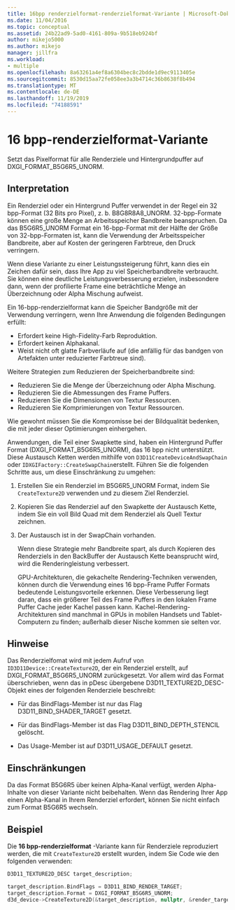 ```yaml
---
title: 16bpp renderzielformat-renderzielformat-Variante | Microsoft-Dokumentation
ms.date: 11/04/2016
ms.topic: conceptual
ms.assetid: 24b22ad9-5ad0-4161-809a-9b518eb924bf
author: mikejo5000
ms.author: mikejo
manager: jillfra
ms.workload:
- multiple
ms.openlocfilehash: 8a63261a4ef8a6304bec8c2bdde1d9ec9113405e
ms.sourcegitcommit: 8530d15aa72fe058ee3a3b4714c36b8638f8b494
ms.translationtype: MT
ms.contentlocale: de-DE
ms.lasthandoff: 11/19/2019
ms.locfileid: "74188591"
---
```

# <a name="16-bpp-render-target-format-variant"></a>16 bpp-renderzielformat-Variante
Setzt das Pixelformat für alle Renderziele und Hintergrundpuffer auf DXGI_FORMAT_B5G6R5_UNORM.

## <a name="interpretation"></a>Interpretation
 Ein Renderziel oder ein Hintergrund Puffer verwendet in der Regel ein 32 bpp-Format (32 Bits pro Pixel), z. b. B8G8R8A8_UNORM. 32-bpp-Formate können eine große Menge an Arbeitsspeicher Bandbreite beanspruchen. Da das B5G6R5_UNORM Format ein 16-bpp-Format mit der Hälfte der Größe von 32-bpp-Formaten ist, kann die Verwendung der Arbeitsspeicher Bandbreite, aber auf Kosten der geringeren Farbtreue, den Druck verringern.

 Wenn diese Variante zu einer Leistungssteigerung führt, kann dies ein Zeichen dafür sein, dass Ihre App zu viel Speicherbandbreite verbraucht. Sie können eine deutliche Leistungsverbesserung erzielen, insbesondere dann, wenn der profilierte Frame eine beträchtliche Menge an Überzeichnung oder Alpha Mischung aufweist.

Ein 16-bpp-renderzielformat kann die Speicher Bandgröße mit der Verwendung verringern, wenn Ihre Anwendung die folgenden Bedingungen erfüllt:
- Erfordert keine High-Fidelity-Farb Reproduktion.
- Erfordert keinen Alphakanal.
- Weist nicht oft glatte Farbverläufe auf (die anfällig für das bandgen von Artefakten unter reduzierter Farbtreue sind).

Weitere Strategien zum Reduzieren der Speicherbandbreite sind:
- Reduzieren Sie die Menge der Überzeichnung oder Alpha Mischung.
- Reduzieren Sie die Abmessungen des Frame Puffers.
- Reduzieren Sie die Dimensionen von Textur Ressourcen.
- Reduzieren Sie Komprimierungen von Textur Ressourcen.

Wie gewohnt müssen Sie die Kompromisse bei der Bildqualität bedenken, die mit jeder dieser Optimierungen einhergehen.

Anwendungen, die Teil einer Swapkette sind, haben ein Hintergrund Puffer Format (DXGI_FORMAT_B5G6R5_UNORM), das 16 bpp nicht unterstützt. Diese Austausch Ketten werden mithilfe von `D3D11CreateDeviceAndSwapChain` oder `IDXGIFactory::CreateSwapChain`erstellt. Führen Sie die folgenden Schritte aus, um diese Einschränkung zu umgehen:
1. Erstellen Sie ein Renderziel im B5G6R5_UNORM Format, indem Sie `CreateTexture2D` verwenden und zu diesem Ziel Renderziel.
2. Kopieren Sie das Renderziel auf den Swapkette der Austausch Kette, indem Sie ein voll Bild Quad mit dem Renderziel als Quell Textur zeichnen.
3. Der Austausch ist in der SwapChain vorhanden.

   Wenn diese Strategie mehr Bandbreite spart, als durch Kopieren des Renderziels in den BackBuffer der Austausch Kette beansprucht wird, wird die Renderingleistung verbessert.

   GPU-Architekturen, die gekachelte Rendering-Techniken verwenden, können durch die Verwendung eines 16 bpp-Frame Puffer Formats bedeutende Leistungsvorteile erkennen. Diese Verbesserung liegt daran, dass ein größerer Teil des Frame Puffers in den lokalen Frame Puffer Cache jeder Kachel passen kann. Kachel-Rendering-Architekturen sind manchmal in GPUs in mobilen Handsets und Tablet-Computern zu finden; außerhalb dieser Nische kommen sie selten vor.

## <a name="remarks"></a>Hinweise
 Das Renderzielfomat wird mit jedem Aufruf von `ID3D11Device::CreateTexture2D`, der ein Renderziel erstellt, auf DXGI_FORMAT_B5G6R5_UNORM zurückgesetzt. Vor allem wird das Format überschrieben, wenn das in pDesc übergebene D3D11_TEXTURE2D_DESC-Objekt eines der folgenden Renderziele beschreibt:

- Für das BindFlags-Member ist nur das Flag D3D11_BIND_SHADER_TARGET gesetzt.

- Für das BindFlags-Member ist das Flag D3D11_BIND_DEPTH_STENCIL gelöscht.

- Das Usage-Member ist auf D3D11_USAGE_DEFAULT gesetzt.

## <a name="restrictions-and-limitations"></a>Einschränkungen
 Da das Format B5G6R5 über keinen Alpha-Kanal verfügt, werden Alpha-Inhalte von dieser Variante nicht beibehalten. Wenn das Rendering Ihrer App einen Alpha-Kanal in Ihrem Renderziel erfordert, können Sie nicht einfach zum Format B5G6R5 wechseln.

## <a name="example"></a>Beispiel
 Die **16 bpp-renderzielformat** -Variante kann für Renderziele reproduziert werden, die mit `CreateTexture2D` erstellt wurden, indem Sie Code wie den folgenden verwenden:

```cpp
D3D11_TEXTURE2D_DESC target_description;

target_description.BindFlags = D3D11_BIND_RENDER_TARGET;
target_description.Format = DXGI_FORMAT_B5G6R5_UNORM;
d3d_device->CreateTexture2D(&target_description, nullptr, &render_target);
```
